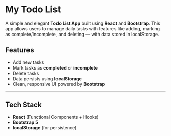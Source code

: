 #  My Todo List

A simple and elegant **Todo List App** built using **React** and **Bootstrap**. This app allows users to manage daily tasks with features like adding, marking as complete/incomplete, and deleting — with data stored in localStorage.

##  Features

-  Add new tasks
-  Mark tasks as **completed** or **incomplete**
-  Delete tasks
-  Data persists using **localStorage**
-  Clean, responsive UI powered by **Bootstrap**

---

##  Tech Stack

- **React** (Functional Components + Hooks)
- **Bootstrap 5**
- **localStorage** (for persistence)
